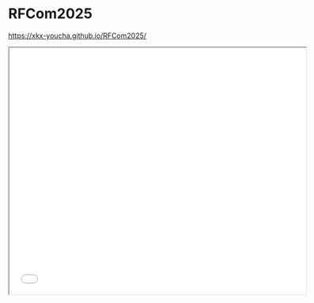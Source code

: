 # RFCom2025

https://xkx-youcha.github.io/RFCom2025/

<iframe src="./assets/RFCom2025-v1.pdf" width="600" height="500" type="application/pdf"></iframe>

